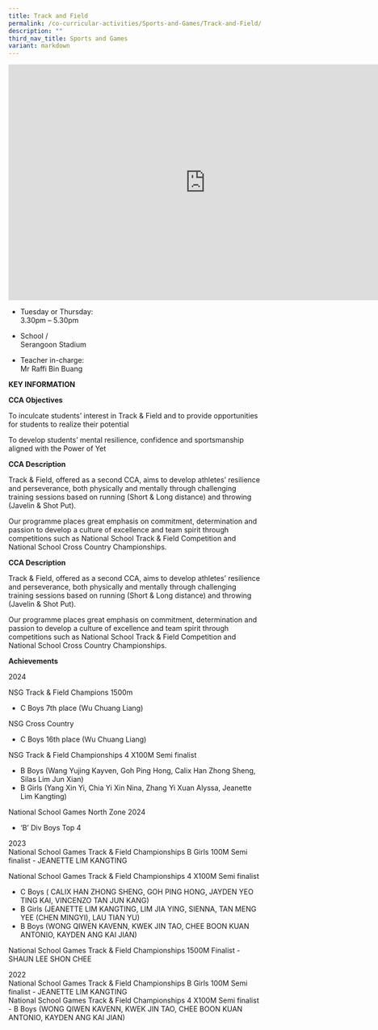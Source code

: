 ```yaml
---
title: Track and Field
permalink: /co-curricular-activities/Sports-and-Games/Track-and-Field/
description: ""
third_nav_title: Sports and Games
variant: markdown
---
```

<iframe allowfullscreen="true" height="467" width="780" frameborder="0" src="https://docs.google.com/presentation/d/e/2PACX-1vT8JneuzZOQNKio0jnFrcyj27HF9-Q8vFRNTAd6-85dDIW8Q69FGotlqAIz8Ixo-Z2VfhAxCCpnLa0z/embed?start=true&amp;loop=true&amp;delayms=5000"></iframe>

*   Tuesday or Thursday:  
    3.30pm – 5.30pm  
 

*   School /  
    Serangoon Stadium

*   Teacher in-charge:<br>
     Mr Raffi Bin Buang

**KEY INFORMATION**


**CCA Objectives**

To inculcate students’ interest in Track &amp; Field and to provide opportunities for students to realize their potential

To develop students’ mental resilience, confidence and sportsmanship aligned with the Power of Yet

**CCA Description**


Track &amp; Field, offered as a second CCA, aims to develop athletes’ resilience and perseverance, both physically and mentally through challenging training sessions based on running (Short &amp; Long distance) and throwing (Javelin &amp; Shot Put).

Our programme places great emphasis on commitment, determination and passion to develop a culture of excellence and team spirit through competitions such as National School Track &amp; Field Competition and National School Cross Country Championships.

**CCA Description**


Track &amp; Field, offered as a second CCA, aims to develop athletes’ resilience and perseverance, both physically and mentally through challenging training sessions based on running (Short &amp; Long distance) and throwing (Javelin &amp; Shot Put).

  

Our programme places great emphasis on commitment, determination and passion to develop a culture of excellence and team spirit through competitions such as National School Track &amp; Field Competition and National School Cross Country Championships.

**Achievements**<br>

2024

NSG Track &amp; Field Champions 1500m <br>
- C Boys 7th place (Wu Chuang Liang)<br>

NSG Cross Country<br>
- C Boys 16th place (Wu Chuang Liang)<br>

NSG Track &amp; Field Championships 4 X100M Semi finalist<br>
- B Boys (Wang Yujing Kayven, Goh Ping Hong, Calix Han Zhong Sheng, Silas Lim Jun Xian)<br>
- B Girls (Yang Xin Yi, Chia Yi Xin Nina, Zhang Yi Xuan Alyssa, Jeanette Lim Kangting)<br>

National School Games North Zone 2024<br>
- ‘B’ Div Boys Top 4<br>

2023 <br>
National School Games Track &amp; Field Championships B Girls 100M Semi finalist - JEANETTE LIM KANGTING <br>

National School Games Track &amp; Field Championships 4 X100M Semi finalist <br>
- C Boys ( CALIX HAN ZHONG SHENG, GOH PING HONG, JAYDEN YEO TING KAI, VINCENZO TAN JUN KANG) <br>
- B Girls (JEANETTE LIM KANGTING, LIM JIA YING, SIENNA, TAN MENG YEE (CHEN MINGYI), LAU TIAN YU) <br>
- B Boys (WONG QIWEN KAVENN, KWEK JIN TAO, CHEE BOON KUAN ANTONIO, KAYDEN ANG KAI JIAN) <br>

National School Games Track &amp; Field Championships 1500M Finalist - SHAUN LEE SHON CHEE
<br>

2022 <br>
National School Games Track &amp; Field Championships B Girls 100M Semi finalist - JEANETTE LIM KANGTING <br>
National School Games Track &amp; Field Championships 4 X100M Semi finalist - B Boys (WONG QIWEN KAVENN, KWEK JIN TAO, CHEE BOON KUAN ANTONIO, KAYDEN ANG KAI JIAN)